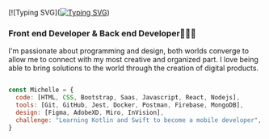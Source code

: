
[![Typing SVG]([![Typing SVG](https://readme-typing-svg.demolab.com?font=Fira+Code&pause=1000&color=7DF756&random=false&width=435&lines=Hi%2C++I%C2%B4m+Andres+Santana%2C+Welcome)](https://git.io/typing-svg))

### Front end Developer & Back end Developer👩🏻‍💻
I'm passionate about programming and design, both worlds converge to allow me to connect with my most creative and organized part. I love being able to bring solutions to the world through the creation of digital products. 

```js

const Michelle = {
  code: [HTML, CSS, Bootstrap, Saas, Javascript, React, Nodejs],
  tools: [Git, GitHub, Jest, Docker, Postman, Firebase, MongoDB],
  design: [Figma, AdobeXD, Miro, InVision],
  challenge: "Learning Kotlin and Swift to become a mobile developer",
}
```





